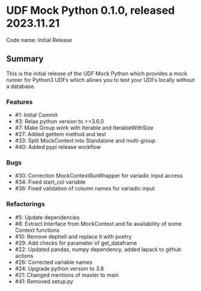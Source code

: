# UDF Mock Python 0.1.0, released 2023.11.21

Code name: Initial Release

## Summary
This is the initial release of the UDF Mock Python which provides a mock runner for Python3 UDFs which allows you to
test your UDFs locally without a database.

### Features

  - #1: Initial Commit
  - #3: Relax python version to >=3.6.0
  - #7: Make Group work with Iterable and IterableWithSize
  - #27: Added getitem method and test
  - #33: Split MockContext into Standalone and multi-group
  - #40: Added pypi release workflow

### Bugs

  - #30: Correction MockContextRunWrapper for variadic input access
  - #34: Fixed start_col variable
  - #36: Fixed validation of column names for variadic input
  

### Refactorings

  - #5: Update dependencies
  - #8: Extract Interface from MockContext and fix availability of some Context functions
  - #10: Remove dephell and replace it with poetry
  - #29: Add checks for parameter of get_dataframe
  - #22: Updated pandas, numpy dependency, added lapack to github actions
  - #26: Corrected variable names
  - #24: Upgrade python version to 3.8
  - #21: Changed mentions of master to main
  - #41: Removed setup.py 

